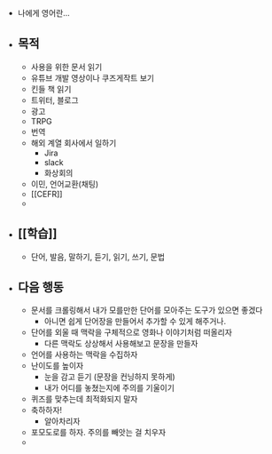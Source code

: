 - 나에게 영어란...
- ## 목적
	- 사용을 위한 문서 읽기
	- 유튜브 개발 영상이나 쿠즈게작트 보기
	- 킨들 책 읽기
	- 트위터, 블로그
	- 광고
	- TRPG
	- 번역
	- 해외 계열 회사에서 일하기
		- Jira
		- slack
		- 화상회의
	- 이민, 언어교환(채팅)
	- [[CEFR]]
	-
- ## [[학습]]
	- 단어, 발음, 말하기, 듣기, 읽기, 쓰기, 문법
- ## 다음 행동
	- 문서를 크롤링해서 내가 모를만한 단어를 모아주는 도구가 있으면 좋겠다
		- 아니면 쉽게 단어장을 만들어서 추가할 수 있게 해주거나.
	- 단어를 외울 때 맥락을 구체적으로 영화나 이야기처럼 떠올리자
		- 다른 맥락도 상상해서 사용해보고 문장을 만들자
	- 언어를 사용하는 맥락을 수집하자
	- 난이도를 높이자
		- 눈을 감고 듣기 (문장을 컨닝하지 못하게)
		- 내가 어디를 놓쳤는지에 주의를 기울이기
	- 퀴즈를 맞추는데 최적화되지 말자
	- 축하하자!
		- 알아차리자
	- 포모도로를 하자. 주의를 빼앗는 걸 치우자
	-